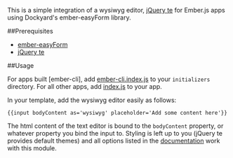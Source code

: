 This is a simple integration of a wysiwyg editor, [jQuery te](http://jqueryte.com/) for Ember.js apps using Dockyard's ember-easyForm library.

##Prerequisites

- [ember-easyForm](https://github.com/dockyard/ember-easyForm)
- [jQuery te](http://jqueryte.com/)

##Usage

For apps built [ember-cli], add [ember-cli.index.js](https://github.com/sir-dunxalot/ember-easyForm-wysiwyg/blob/master/ember-cli.index.js) to your `initializers` directory. For all other apps, add [index.js](https://github.com/sir-dunxalot/ember-easyForm-wysiwyg/blob/master/index.js) to your app.

In your template, add the wysiwyg editor easily as follows:

```
{{input bodyContent as='wysiwyg' placeholder='Add some content here'}}
```

The html content of the text editor is bound to the `bodyContent` property, or whatever property you bind the input to. Styling is left up to you (jQuery te provides default themes) and all options listed in the [documentation](http://jqueryte.com/documentation) work with this module.
